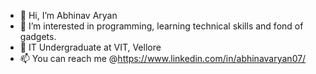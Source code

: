 - 👋 Hi, I’m Abhinav Aryan
- 👀 I’m interested in programming, learning technical skills and fond of gadgets.
- 🌱 IT Undergraduate at VIT, Vellore
- 📫 You can reach me @https://www.linkedin.com/in/abhinavaryan07/
<!---
07abhi9av/07abhi9av is a ✨ special ✨ repository because its `README.md` (this file) appears on your GitHub profile.
You can click the Preview link to take a look at your changes.
--->

